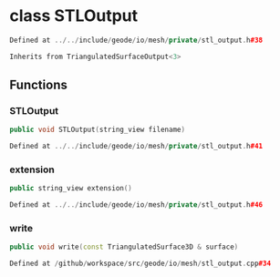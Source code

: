 # class STLOutput

```cpp
Defined at ../../include/geode/io/mesh/private/stl_output.h#38
```

```cpp
Inherits from TriangulatedSurfaceOutput<3>
```



## Functions

### STLOutput

```cpp
public void STLOutput(string_view filename)
```

```cpp
Defined at ../../include/geode/io/mesh/private/stl_output.h#41
```

### extension

```cpp
public string_view extension()
```

```cpp
Defined at ../../include/geode/io/mesh/private/stl_output.h#46
```

### write

```cpp
public void write(const TriangulatedSurface3D & surface)
```

```cpp
Defined at /github/workspace/src/geode/io/mesh/stl_output.cpp#34
```



